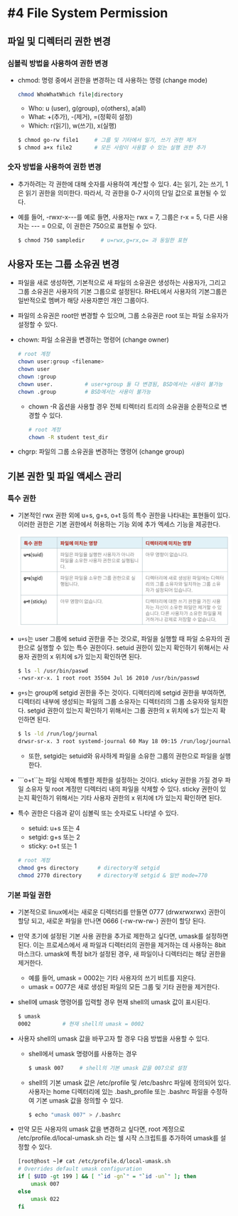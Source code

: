 # #4 File System Permission

## 파일 및 디렉터리 권한 변경

### 심볼릭 방법을 사용하여 권한 변경

- chmod: 명령 중에서 권한을 변경하는 데 사용하는 명령 (change mode)

    ```bash
    chmod WhoWhatWhich file|directory
    ```
    
    + Who: u (user), g(group), o(others), a(all)
    + What: +(추가), -(제거), =(정확히 설정)
    + Which: r(읽기), w(쓰기), x(실행)

    ```bash
    $ chmod go-rw file1     # 그룹 및 기타에서 일기, 쓰기 권한 제거 
    $ chmod a+x file2       # 모든 사람이 사용할 수 있는 실행 권한 추가
    ```

### 숫자 방법을 사용하여 권한 변경

- 추가하려는 각 권한에 대해 숫자를 사용하여 계산할 수 있다. 4는 읽기, 2는 쓰기, 1은 읽기 권한을 의미한다. 따라서, 각 권한을 0-7 사이의 단일 값으로 표현될 수 있다.

- 예를 들어, -rwxr-x---를 예로 들면, 사용자는 rwx = 7, 그룹은 r-x = 5, 다른 사용자는 --- = 0으로, 이 권한은 750으로 표현될 수 있다.

    ```bash
    $ chmod 750 sampledir     # u=rwx,g=rx,o= 과 동일한 표현
    ```

## 사용자 또는 그룹 소유권 변경

- 파일을 새로 생성하면, 기본적으로 새 파일의 소유권은 생성하는 사용자가, 그리고 그룹 소유권은 사용자의 기본 그룹으로 설정된다. RHEL에서 사용자의 기본그룹은 일반적으로 멤버가 해당 사용자뿐인 개인 그룹이다.

- 파일의 소유권은 root만 변경할 수 있으며, 그룹 소유권은 root 또는 파일 소유자가 설정할 수 있다.

- chown: 파일 소유권을 변경하는 명령어 (change owner)

    ```bash
    # root 계정
    chown user:group <filename>
    chown user
    chown :group 
    chown user.          # user+group 둘 다 변경됨, BSD에서는 사용이 불가능
    chown .group         # BSD에서는 사용이 불가능
    ```

    + chown -R 옵션을 사용할 경우 전체 티렉터리 트리의 소유권을 순환적으로 변경할 수 있다.

        ```bash
        # root 계정
        chown -R student test_dir
        ```

- chgrp: 파일의 그룹 소유권을 변경하는 명령어 (change group)
  
## 기본 권한 및 파일 액세스 관리

### 특수 권한

- 기본적인 rwx 권한 외에 u+s, g+s, o+t 등의 특수 권한을 나타내는 표현들이 있다. 이러한 권한은 기본 권한에서 허용하는 기능 외에 추가 엑세스 기능을 제공한다.

    ![](images/2021-12-08-11-53-05.png)

- ```u+s```는 user 그룹에 setuid 권한을 주는 것으로, 파일을 실행할 때 파일 소유자의 권한으로 실행할 수 있는 특수 권한이다. setuid 권한이 있는지 확인하기 위해서는 사용자 권한의 x 위치에 s가 있는지 확인하면 된다.

    ```bash
    $ ls -l /usr/bin/paswd
    -rwsr-xr-x. 1 root root 35504 Jul 16 2010 /usr/bin/passwd
    ```

- ```g+s```는 group에 setgid 권한을 주는 것이다. 디렉터리에 setgid 권한을 부여하면, 디렉터리 내부에 생성되는 파일의 그룹 소유자는 디렉터리의 그룹 소유자와 일치한다. setgid 권한이 있는지 확인하기 위해서는 그룹 권한의 x 위치에 s가 있는지 확인하면 된다.

    ```bash
    $ ls -ld /run/log/journal
    drwsr-sr-x. 3 root systemd-journal 60 May 18 09:15 /run/log/journal
    ```

    + 또한, setgid는 setuid와 유사하게 파일을 소유한 그룹의 권한으로 파일을 실행한다.

- ```o+t``는 파일 삭제에 특별한 제한을 설정하는 것이다. sticky 권한을 가질 경우 파일 소유자 및 root 계정만 디렉터리 내의 파일을 삭제할 수 있다. sticky 권한이 있는지 확인하기 위해서는 기타 사용자 권한의 x 위치에 t가 있는지 확인하면 된다.

- 특수 권한은 다음과 같이 심볼릭 또는 숫자로도 나타낼 수 있다.

    + setuid: u+s 또는 4
    + setgid: g+s 또는 2
    + sticky: o+t 또는 1

    ```bash
    # root 계정
    chmod g+s directory      # directory에 setgid
    chmod 2770 directory     # directory에 setgid & 일반 mode=770
    ```
  
### 기본 파일 권한

- 기본적으로 linux에서는 새로운 디렉터리를 만들면 0777 (drwxrwxrwx) 권한이 할당 되고, 새로운 파일을 만나면 0666 (-rw-rw-rw-) 권한이 할당 된다.

- 만약 초기에 설정된 기본 사용 권한을 추가로 제한하고 싶다면, umask를 설정하면 된다. 이는 프로세스에서 새 파일과 디렉터리의 권한을 제거하는 데 사용하는 8bit 마스크다. umask에 특정 bit가 설정된 경우, 새 파일이나 디렉터리는 해당 권한을 제거한다.

    + 예를 들어, umask = 0002는 기타 사용자의 쓰기 비트를 지운다.
    + umask = 0077은 새로 생성된 파일의 모든 그룹 및 기타 권한을 제거한다.

- shell에 umask 명령어를 입력할 경우 현재 shell의 umask 값이 표시된다.

    ```bash
    $ umask
    0002          # 현재 shell의 umask = 0002
    ```

- 사용자 shell의 umask 값을 바꾸고자 할 경우 다음 방법을 사용할 수 있다.

    + shell에서 umask 명령어를 사용하는 경우

        ```bash
        $ umask 007     # shell의 기본 umask 값을 007으로 설정
        ```

    + shell의 기본 umask 값은 /etc/profile 및 /etc/bashrc 파일에 정의되어 있다. 사용자는 home 디렉터리에 있는 .bash_profile 또는 .bashrc 파일을 수정하여 기본 umask 값을 정의할 수 있다.

        ```bash
        $ echo "umask 007" > /.bashrc
        ```

- 만약 모든 사용자의 umask 값을 변경하고 싶다면, root 계정으로 /etc/profile.d/local-umask.sh 라는 쉘 시작 스크립트를 추가하여 umask를 설정할 수 있다.

    ```bash
    [root@host ~]# cat /etc/profile.d/local-umask.sh
    # Overrides default umask configuration
    if [ $UID -gt 199 ] && [ "`id -gn`" = "`id -un`" ]; then
        umask 007
    else
        umask 022
    fi
    ```
